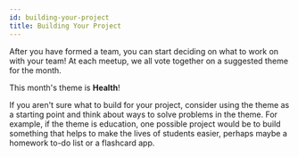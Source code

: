 ```yaml
---
id: building-your-project
title: Building Your Project
---
```


After you have formed a team, you can start deciding on what to work on with your team! At each meetup, we all vote together on a suggested theme for the month.

This month's theme is **Health**!

If you aren't sure what to build for your project, consider using the theme as a starting point and think about ways to solve problems in the theme. For example, if the theme is education, one possible project would be to build something that helps to make the lives of students easier, perhaps maybe a homework to-do list or a flashcard app.
